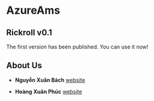 # AzureAms
## Rickroll v0.1

The first version has been published. You can use it now!
## About Us
- **Nguyễn Xuân Bách** [website](https://bmathnguyen.blogspot.com/) 

- **Hoàng Xuân Phúc** [website](https://www.youtube.com/watch?v=dQw4w9WgXcQ)

